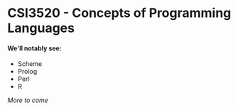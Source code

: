 # CSI3520 - Concepts of Programming Languages

#### We'll notably see:
* Scheme
* Prolog
* Perl
* R

*More to come*
